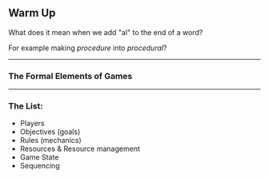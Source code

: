 ## Warm Up

What does it mean when we add "al" to the end of a word?

For example making *procedure* into *procedural*?

---

### The Formal Elements of Games

---

### The List:

* Players
* Objectives (goals)
* Rules (mechanics)
* Resources & Resource management
* Game State
* Sequencing
